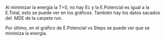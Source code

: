 Al minimizar la energía la T=0, no hay Ec y la E.Potencial es igual a la E.Total, esto se puede ver en los gráficos. También hay los datos sacados del .MDE de la carpete run.

Por último, en el gráfico de E.Potencial vs Steps se puede ver que se minimiza la energía.
